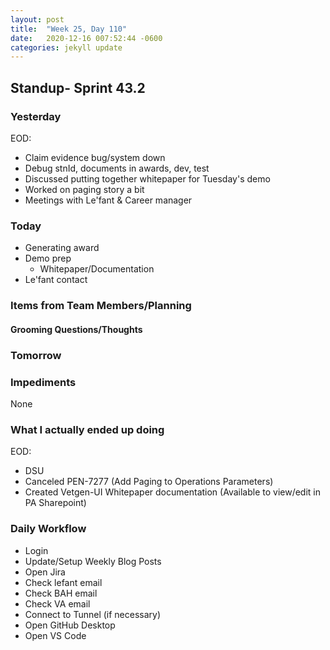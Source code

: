 ```yaml
---
layout: post
title:  "Week 25, Day 110"
date:   2020-12-16 007:52:44 -0600
categories: jekyll update
---
```


## Standup- Sprint 43.2
  
### Yesterday
EOD:
* Claim evidence bug/system down
* Debug stnId, documents in awards, dev, test
* Discussed putting together whitepaper for Tuesday's demo
* Worked on paging story a bit
* Meetings with Le'fant & Career manager

### Today
* Generating award
* Demo prep
  * Whitepaper/Documentation
* Le'fant contact
### Items from Team Members/Planning

#### Grooming Questions/Thoughts

### Tomorrow

### Impediments
None
### What I actually ended up doing
EOD:
* DSU
* Canceled PEN-7277 (Add Paging to Operations Parameters)
* Created Vetgen-UI Whitepaper documentation (Available to view/edit in PA Sharepoint) 

### Daily Workflow
* Login
* Update/Setup Weekly Blog Posts
* Open Jira
* Check lefant email
* Check BAH email
* Check VA email
* Connect to Tunnel (if necessary)
* Open GitHub Desktop
* Open VS Code

